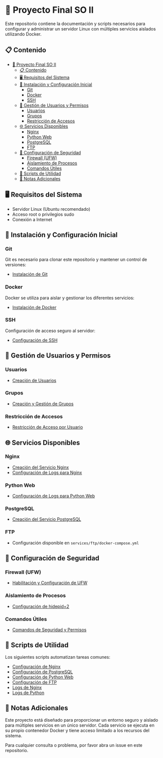 # 🚀 Proyecto Final SO II

Este repositorio contiene la documentación y scripts necesarios para configurar y administrar un servidor Linux con múltiples servicios aislados utilizando Docker.

## 📋 Contenido

- [🚀 Proyecto Final SO II](#-proyecto-final-so-ii)
  - [📋 Contenido](#-contenido)
  - [🖥️ Requisitos del Sistema](#️-requisitos-del-sistema)
  - [🔧 Instalación y Configuración Inicial](#-instalación-y-configuración-inicial)
    - [Git](#git)
    - [Docker](#docker)
    - [SSH](#ssh)
  - [👥 Gestión de Usuarios y Permisos](#-gestión-de-usuarios-y-permisos)
    - [Usuarios](#usuarios)
    - [Grupos](#grupos)
    - [Restricción de Accesos](#restricción-de-accesos)
  - [🌐 Servicios Disponibles](#-servicios-disponibles)
    - [Nginx](#nginx)
    - [Python Web](#python-web)
    - [PostgreSQL](#postgresql)
    - [FTP](#ftp)
  - [🔐 Configuración de Seguridad](#-configuración-de-seguridad)
    - [Firewall (UFW)](#firewall-ufw)
    - [Aislamiento de Procesos](#aislamiento-de-procesos)
    - [Comandos Útiles](#comandos-útiles)
  - [📜 Scripts de Utilidad](#-scripts-de-utilidad)
  - [📝 Notas Adicionales](#-notas-adicionales)

## 🖥️ Requisitos del Sistema

- Servidor Linux (Ubuntu recomendado)
- Acceso root o privilegios sudo
- Conexión a Internet

## 🔧 Instalación y Configuración Inicial

### Git

Git es necesario para clonar este repositorio y mantener un control de versiones:

- [Instalación de Git](docs/Install_git.md)

### Docker

Docker se utiliza para aislar y gestionar los diferentes servicios:

- [Instalación de Docker](docs/docker_instalation.md)

### SSH

Configuración de acceso seguro al servidor:

- [Configuración de SSH](docs/ssh_creation.md)

## 👥 Gestión de Usuarios y Permisos

### Usuarios

- [Creación de Usuarios](docs/user_creation.md)

### Grupos

- [Creación y Gestión de Grupos](docs/group_creation.md)

### Restricción de Accesos

- [Restricción de Acceso por Usuario](docs/access_restriction.md)

## 🌐 Servicios Disponibles

### Nginx

- [Creación del Servicio Nginx](docs/create_nginx_service.md)
- [Configuración de Logs para Nginx](docs/nginx_logs.md)

### Python Web

- [Configuración de Logs para Python Web](docs/python_logs.md)

### PostgreSQL

- [Creación del Servicio PostgreSQL](docs/create_postgress_service.md)

### FTP

- Configuración disponible en `services/ftp/docker-compose.yml`

## 🔐 Configuración de Seguridad

### Firewall (UFW)

- [Habilitación y Configuración de UFW](docs/enable_ufw.md)

### Aislamiento de Procesos

- [Configuración de hidepid=2](docs/secure_proc_mount.md)

### Comandos Útiles

- [Comandos de Seguridad y Permisos](docs/commandos.md)

## 📜 Scripts de Utilidad

Los siguientes scripts automatizan tareas comunes:

- [Configuración de Nginx](scripts/nginx.sh)
- [Configuración de PostgreSQL](scripts/postgres.sh)
- [Configuración de Python Web](scripts/pythonweb.sh)
- [Configuración de FTP](scripts/ftp.sh)
- [Logs de Nginx](scripts/nginx_logs.sh)
- [Logs de Python](scripts/python_logs.sh)

## 📝 Notas Adicionales

Este proyecto está diseñado para proporcionar un entorno seguro y aislado para múltiples servicios en un único servidor. Cada servicio se ejecuta en su propio contenedor Docker y tiene acceso limitado a los recursos del sistema.

Para cualquier consulta o problema, por favor abra un issue en este repositorio.
